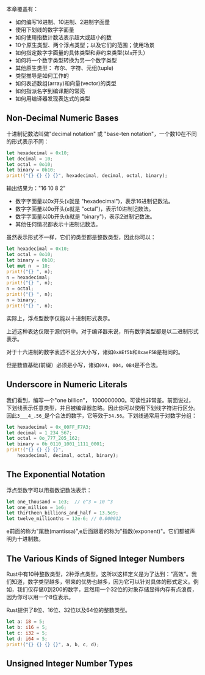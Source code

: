 本章覆盖有：

- 如何编写16进制、10进制、2进制字面量
- 使用下划线的数字字面量
- 如何使用指数计数法表示超大或超小的数
- 10个原生类型、两个浮点类型；以及它们的范围；使用场景
- 如何指定数字字面量的具体类型和非约束类型(以`u`开头）
- 如何将一个数字类型转换为另一个数字类型
- 其他原生类型： 布尔、字符、元组(tuple)
- 类型推导是如何工作的
- 如何表述数组(array)和向量(vector)的类型
- 如何指派名字到编译期的常亮
- 如何用编译器发现表达式的类型


## Non-Decimal Numeric Bases

十进制记数法叫做"decimal notation" 或 "base-ten notation"，一个数10在不同的形式表示不同：

```rust
let hexadecimal = 0x10;
let decimal = 10;
let octal = 0o10;
let binary = 0b10;
print!("{} {} {} {}", hexadecimal, decimal, octal, binary);
```

输出结果为："16 10 8 2"

- 数字字面量以0x开头(`x`就是 "he`x`adecimal")，表示16进制记数法。
- 数字字面量以0o开头(`o`就是 "`o`ctal")，表示10进制记数法。
- 数字字面量以0b开头(`b`就是 "`b`inary")，表示2进制记数法。
- 其他任何情况都表示十进制记数法。

虽然表示形式不一样，它们的类型都是整数类型，因此你可以：

```rust
let hexadecimal = 0x10;
let octal = 0o10;
let binary = 0b10;
let mut n  = 10;
print!("{} ", n);
n = hexadecimal;
print!("{} ", n);
n = octal;
print!("{} ", n);
n = binary;
print!("{} ", n);
```

实际上，浮点型数字仅能以十进制形式表示。

上述这种表达仅限于源代码中。对于编译器来说，所有数字类型都是以二进制形式表示。

对于十六进制的数字表述不区分大小写，诸如`0xAEf5b`和`0xaeF5B`是相同的。

但是数值基础(前缀）必须是小写，诸如`0X4`，`0O4`，`0B4`是不合法。


## Underscore in Numeric Literals

我们看到，编写一个"one billion"， 1000000000。可读性非常差。前面说过，下划线表示任意类型，并且被编译器忽略。因此你可以使用下划线字符进行区分。因此`3___4_.56_`是个合法的数字，它等效于`34.56`。下划线通常用于对数字分组：

```rust
let hexadecimal = 0x_00FF_F7A3;
let decimal = 1_234_567;
let octal = 0o_777_205_162;
let binary = 0b_0110_1001_1111_0001;
print!("{} {} {} {}",
    hexadecimal, decimal, octal, binary);
```

## The Exponential Notation

浮点型数字可以用指数记数法表示：

```rust
let one_thousand = 1e3;  // e^3 = 10 ^3
let one_million = 1e6;
let thirtheen_billions_and_half = 13.5e9;
let twelve_millionths = 12e-6; // 0.000012
```

e前面的称为"尾数(mantissa)",e后面跟着的称为"指数(exponent)"。它们都被声明为十进制数。


## The Various Kinds of Signed Integer Numbers

Rust中有10种整数类型，2种浮点类型。这所以这样定义是为了达到："高效"。我们知道，数字类型越多，带来的优势也越多，因为它可以针对具体的形式定义。例如，我们仅存储0到200的数字，显然用一个32位的对象存储显得内存有点浪费，因为你可以用一个8位表示。

Rust提供了8位、16位、32位以及64位的整数类型。

```rust
let a: i8 = 5;
let b: i16 = 5;
let c: i32 = 5;
let d: i64 = 5;
print!("{} {} {} {}", a, b, c, d);
```

## Unsigned Integer Number Types



















































